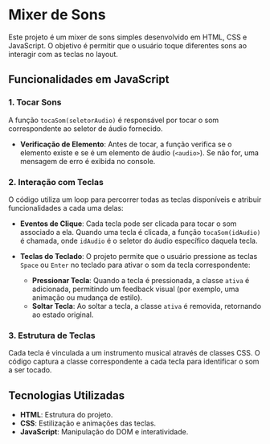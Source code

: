 # Mixer de Sons

Este projeto é um mixer de sons simples desenvolvido em HTML, CSS e JavaScript. O objetivo é permitir que o usuário toque diferentes sons ao interagir com as teclas no layout.

## Funcionalidades em JavaScript

### 1. Tocar Sons

A função `tocaSom(seletorAudio)` é responsável por tocar o som correspondente ao seletor de áudio fornecido. 
- **Verificação de Elemento**: Antes de tocar, a função verifica se o elemento existe e se é um elemento de áudio (`<audio>`). Se não for, uma mensagem de erro é exibida no console.

### 2. Interação com Teclas

O código utiliza um loop para percorrer todas as teclas disponíveis e atribuir funcionalidades a cada uma delas:

- **Eventos de Clique**: Cada tecla pode ser clicada para tocar o som associado a ela. Quando uma tecla é clicada, a função `tocaSom(idAudio)` é chamada, onde `idAudio` é o seletor do áudio específico daquela tecla.

- **Teclas do Teclado**: O projeto permite que o usuário pressione as teclas `Space` ou `Enter` no teclado para ativar o som da tecla correspondente:
  - **Pressionar Tecla**: Quando a tecla é pressionada, a classe `ativa` é adicionada, permitindo um feedback visual (por exemplo, uma animação ou mudança de estilo).
  - **Soltar Tecla**: Ao soltar a tecla, a classe `ativa` é removida, retornando ao estado original.

### 3. Estrutura de Teclas

Cada tecla é vinculada a um instrumento musical através de classes CSS. O código captura a classe correspondente a cada tecla para identificar o som a ser tocado.

## Tecnologias Utilizadas

- **HTML**: Estrutura do projeto.
- **CSS**: Estilização e animações das teclas.
- **JavaScript**: Manipulação do DOM e interatividade.

